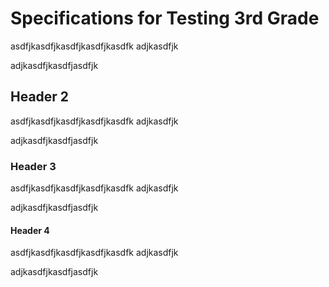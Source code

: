 # Specifications for Testing 3rd Grade
asdfjkasdfjkasdfjkasdfjkasdfk
adjkasdfjk

adjkasdfjkasdfjasdfjk

## Header 2
asdfjkasdfjkasdfjkasdfjkasdfk
adjkasdfjk

adjkasdfjkasdfjasdfjk

### Header 3
asdfjkasdfjkasdfjkasdfjkasdfk
adjkasdfjk

adjkasdfjkasdfjasdfjk

#### Header 4
asdfjkasdfjkasdfjkasdfjkasdfk
adjkasdfjk

adjkasdfjkasdfjasdfjk